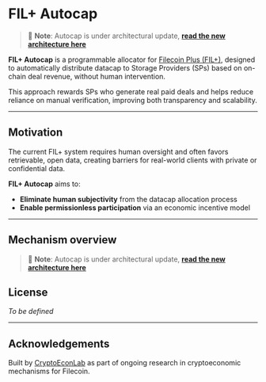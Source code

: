 # FIL+ Autocap
> 🚧 **Note**: Autocap is under architectural update, [**read the new architecture here**](https://github.com/CELtd/filplus-autocap/blob/new_architecture/docs/SCHEME.md)

**FIL+ Autocap** is a programmable allocator for [Filecoin Plus (FIL+)](https://docs.filecoin.io/basics/how-storage-works/filecoin-plus), designed to automatically distribute datacap to Storage Providers (SPs) based on on-chain deal revenue, without human intervention.

This approach rewards SPs who generate real paid deals and helps reduce reliance on manual verification, improving both transparency and scalability.

---

## Motivation

The current FIL+ system requires human oversight and often favors retrievable, open data, creating barriers for real-world clients with private or confidential data.

**FIL+ Autocap** aims to:

- **Eliminate human subjectivity** from the datacap allocation process  
- **Enable permissionless participation** via an economic incentive model

---

## Mechanism overview
> 🚧 **Note**: Autocap is under architectural update, [**read the new architecture here**](https://github.com/CELtd/filplus-autocap/blob/new_architecture/docs/SCHEME.md)

## License

*To be defined*

---

## Acknowledgements

Built by [CryptoEconLab](https://github.com/CELtd) as part of ongoing research in cryptoeconomic mechanisms for Filecoin.
